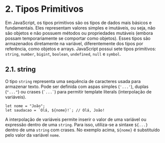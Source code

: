 # 2. Tipos Primitivos

Em JavaScript, os tipos primitivos são os tipos de dados mais básicos e fundamentais. Eles representam valores simples e imutáveis, ou seja, não são objetos e não possuem métodos ou propriedades mutáveis (embora possam temporariamente se comportar como objetos). Esses tipos são armazenados diretamente na variável, diferentemente dos tipos por referência, como objetos e arrays. JavaScript possui sete tipos primitivos: `string`, `number`, `bigint`, `boolean`, `undefined`, `null` e `symbol`.

## 2.1. string

O tipo `string` representa uma sequência de caracteres usada para armazenar texto. Pode ser definida com aspas simples (`'...'`), duplas (`"..."`) ou crases (<code>&#96;...&#96;</code>) para permitir template literals (interpolação de variáveis).

```
let nome = "João";
let saudacao = `Olá, ${nome}!`; // Olá, João!
```

A interpolação de variáveis permite inserir o valor de uma variável ou expressão dentro de uma `string`. Para isso, utiliza-se a sintaxe `${...}` dentro de uma `string` com crases. No exemplo acima, `${nome}` é substituído pelo valor da variável `nome`.